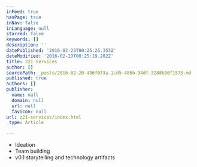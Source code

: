 ```yaml
---
inFeed: true
hasPage: true
inNav: false
inLanguage: null
starred: false
keywords: []
description: ''
datePublished: '2016-02-23T00:25:25.353Z'
dateModified: '2016-02-23T00:25:19.282Z'
title: Z21 Services
author: []
sourcePath: _posts/2016-02-20-486f073a-1cd5-486b-94df-3288b90f1573.md
published: true
authors: []
publisher:
  name: null
  domain: null
  url: null
  favicon: null
url: z21-services/index.html
_type: Article

---
```

* Ideation 
* Team building 
* v0.1 storytelling and technology artifacts